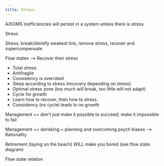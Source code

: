 ```yaml
---
title: Stress
---
```



AXIOMS
Inefficiencies will persist in a system unless there is stress

Stress


Stress, break/identify weakest link, remove stress, recover and supercompensate

Flow states --> Recover then stress

- Total stress
- Antifragile
- Consistency is overrated
- Sleep according to stress (recovery depending on stress)
- Optimal stress zone (too much will break, too little will not adapt)
- Cycle for growth
- Learn how to recover, then how to stress.
- Consistency (no cycle) leads to no growth

Management += don't just make it possible to succeed; make it impossible to fail

Management += derisking = planning and overcoming psych biases --> Rationality


Retirement (laying on the beach) WILL make you bored (see flow state diagram)

Flow state relation
